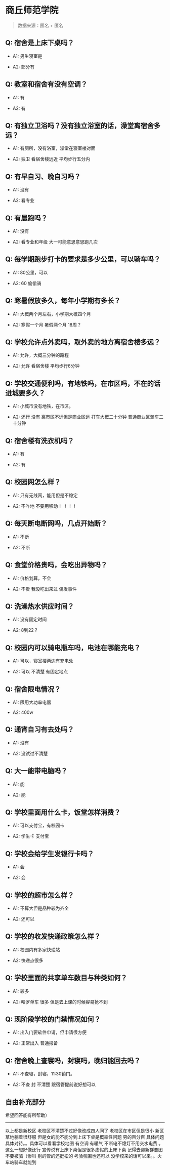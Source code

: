 # 商丘师范学院

> 数据来源：匿名 + 匿名

## Q: 宿舍是上床下桌吗？

- A1: 男生寝室是

- A2: 部分有

## Q: 教室和宿舍有没有空调？

- A1: 有

- A2: 有

## Q: 有独立卫浴吗？没有独立浴室的话，澡堂离宿舍多远？

- A1: 有厕所，没有浴室，澡堂在寝室楼对面

- A2: 独卫 看宿舍楼远近 平均步行五分内

## Q: 有早自习、晚自习吗？

- A1: 没有

- A2: 看专业

## Q: 有晨跑吗？

- A1: 没有

- A2: 看专业和年级 大一可能意思意思跑几次

## Q: 每学期跑步打卡的要求是多少公里，可以骑车吗？

- A1: 80公里，可以

- A2: 60 偷偷骑

## Q: 寒暑假放多久，每年小学期有多长？

- A1: 大概两个月左右，小学期大概四个月

- A2: 寒假一个月 暑假两个月  18周？

## Q: 学校允许点外卖吗，取外卖的地方离宿舍楼多远？

- A1: 允许，大概三分钟的路程

- A2: 允许 看宿舍楼 平均步行6分钟

## Q: 学校交通便利吗，有地铁吗，在市区吗，不在的话进城要多久？

- A1: 小城市没有地铁，在市区。

- A2: 还行 没有 离市区不远但是商业区远 打车大概二十分钟 普通商业区骑车二十分钟

## Q: 宿舍楼有洗衣机吗？

- A1: 有

- A2: 有

## Q: 校园网怎么样？

- A1: 只有无线网，能用但是不稳定

- A2: 不咋地 不要用移动！ ！！！

## Q: 每天断电断网吗，几点开始断？

- A1: 不断

- A2: 不断

## Q: 食堂价格贵吗，会吃出异物吗？

- A1: 价格划算，不会

- A2: 不贵 我没吃出来过 偶发事件

## Q: 洗澡热水供应时间？

- A1: 没有固定时间

- A2: 8到22？

## Q: 校园内可以骑电瓶车吗，电池在哪能充电？

- A1: 可以，寝室楼两边有充电处

- A2: 可以 不清楚 有固定地点

## Q: 宿舍限电情况？

- A1: 限用大功率电器

- A2: 400w

## Q: 通宵自习有去处吗？

- A1: 没有

- A2: 没试过不清楚

## Q: 大一能带电脑吗？

- A1: 能

- A2: 能

## Q: 学校里面用什么卡，饭堂怎样消费？

- A1: 可以支付宝，有校园卡

- A2: 学生卡 支付宝

## Q: 学校会给学生发银行卡吗？

- A1: 会

- A2: 会

## Q: 学校的超市怎么样？

- A1: 不算大但是品种较为齐全

- A2: 还可以

## Q: 学校的收发快递政策怎么样？

- A1: 校园内有多家快递站

- A2: 快递点很多

## Q: 学校里面的共享单车数目与种类如何？

- A1: 较多

- A2: 哈罗单车  很多 但是去上课的时候容易抢不到

## Q: 现阶段学校的门禁情况如何？

- A1: 出入门要软件申请，但申请很方便

- A2: 正常出入 普通报备

## Q: 宿舍晚上查寝吗，封寝吗，晚归能回去吗？

- A1: 不查寝，封寝，11:30锁门。

- A2: 不查 封 不清楚 跟宿管提前说好想可以

## 自由补充部分

希望回答能有所帮助）

***

以上都是新校区 老校区不清楚不过好像改成四人间了 老校区在市区但是很小 新区草地躺着很舒服 但是女的能不能分到上床下桌是概率性问题  男的百分百 具体问题具体对待。。具体可以看看学校地图 有空调 有暖气 不断电不熄灯不用交水电费 。这么一想好像还行 宣传说有上床下桌但是很多虚假的上床下桌 记得去迎新群要图 不要被骗（惨叫 别的管的还挺松的 考验氛围也还可以 没学校来的话可以来。。火车站骑车就能到